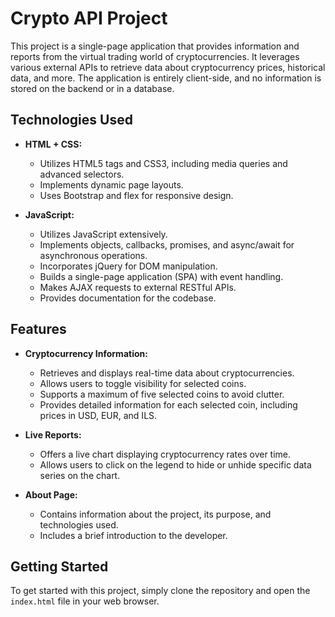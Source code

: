 # Crypto API Project

This project is a single-page application that provides information and reports from the virtual trading world of cryptocurrencies. 
It leverages various external APIs to retrieve data about cryptocurrency prices, historical data, and more. The application is entirely client-side, 
and no information is stored on the backend or in a database.

## Technologies Used

- **HTML + CSS:**
  - Utilizes HTML5 tags and CSS3, including media queries and advanced selectors.
  - Implements dynamic page layouts.
  - Uses Bootstrap and flex for responsive design.

- **JavaScript:**
  - Utilizes JavaScript extensively.
  - Implements objects, callbacks, promises, and async/await for asynchronous operations.
  - Incorporates jQuery for DOM manipulation.
  - Builds a single-page application (SPA) with event handling.
  - Makes AJAX requests to external RESTful APIs.
  - Provides documentation for the codebase.

## Features

- **Cryptocurrency Information:**
  - Retrieves and displays real-time data about cryptocurrencies.
  - Allows users to toggle visibility for selected coins.
  - Supports a maximum of five selected coins to avoid clutter.
  - Provides detailed information for each selected coin, including prices in USD, EUR, and ILS.

- **Live Reports:**
  - Offers a live chart displaying cryptocurrency rates over time.
  - Allows users to click on the legend to hide or unhide specific data series on the chart.

- **About Page:**
  - Contains information about the project, its purpose, and technologies used.
  - Includes a brief introduction to the developer.

## Getting Started

To get started with this project, simply clone the repository and open the `index.html` file in your web browser.

